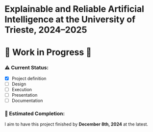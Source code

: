 # Explainable and Reliable Artificial Intelligence at the University of Trieste, 2024–2025

# 🚧 Work in Progress 🚧

### ⚠️ Current Status:

- [x] Project definition
- [ ] Design
- [ ] Execution
- [ ] Presentation
- [ ] Documentation

### 📅 Estimated Completion:

I aim to have this project finished by **December 8th, 2024** at the latest.